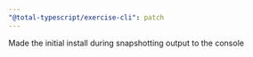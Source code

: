 ```yaml
---
"@total-typescript/exercise-cli": patch
---
```


Made the initial install during snapshotting output to the console

